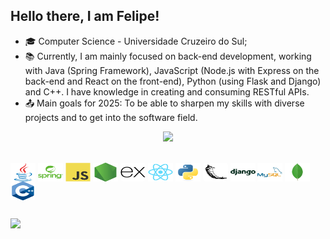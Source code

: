 ## Hello there, I am Felipe! 

- 🎓 Computer Science - Universidade Cruzeiro do Sul;
- :books: Currently, I am mainly focused on back-end development, working with Java (Spring Framework), JavaScript (Node.js with Express on the back-end and React on the front-end), Python (using Flask and Django) and C++. I have knowledge in creating and consuming RESTful APIs.
- :outbox_tray: Main goals for 2025: To be able to sharpen my skills with diverse projects and to get into the software field.
<div align="center">
  <a href="https://github.com/fegarrucho81">
  <img loading="lazy" height="180em" src="https://github-readme-stats.vercel.app/api/top-langs/?username=fegarrucho81&layout=compact&langs_count=5&theme=dracula"/>
  </a>
  </div>

<div style="display: inline_block"><br>
  <p align="left">
  <img align="center" alt="Java" height="30" width="40" src="https://raw.githubusercontent.com/devicons/devicon/master/icons/java/java-original.svg">
  <img align="center" alt="Spring" height="30" width="40" src="https://raw.githubusercontent.com/devicons/devicon/master/icons/spring/spring-original-wordmark.svg">
  <img align="center" alt="JavaScript" height="30" width="40" src="https://raw.githubusercontent.com/devicons/devicon/master/icons/javascript/javascript-original.svg">
  <img align="center" alt="Node.js" height="30" width="40" src="https://raw.githubusercontent.com/devicons/devicon/master/icons/nodejs/nodejs-original.svg">
  <img align="center" alt="Express" height="30" width="40" style="background-color:white; border-radius:5px" src="https://raw.githubusercontent.com/devicons/devicon/master/icons/express/express-original.svg">
  <img align="center" alt="React" height="30" width="40" src="https://raw.githubusercontent.com/devicons/devicon/master/icons/react/react-original.svg">
  <img align="center" alt="Python" height="30" width="40" src="https://raw.githubusercontent.com/devicons/devicon/master/icons/python/python-original.svg">
  <img align="center" alt="Flask" height="30" width="40" style="background-color:white; border-radius:5px" src="https://raw.githubusercontent.com/devicons/devicon/master/icons/flask/flask-original.svg">
  <img align="center" alt="Django" height="30" width="40" src="https://raw.githubusercontent.com/devicons/devicon/master/icons/django/django-plain-wordmark.svg">
  <img align="center" alt="MySQL" height="30" width="40" src="https://raw.githubusercontent.com/devicons/devicon/master/icons/mysql/mysql-original-wordmark.svg">
  <img align="center" alt="MongoDB" height="30" width="40" src="https://raw.githubusercontent.com/devicons/devicon/master/icons/mongodb/mongodb-original.svg">
  <img align="center" alt="C++" height="30" width="40" style="background-color:white; border-radius:5px" src="https://raw.githubusercontent.com/devicons/devicon/master/icons/cplusplus/cplusplus-original.svg">
</p>
  

##

<div> 
  <a href="https://www.linkedin.com/in/felipe-garrucho/" target="_blank"><img src="https://img.shields.io/badge/-LinkedIn-%230077B5?style=for-the-badge&logo=linkedin&logoColor=white" target="_blank"></a> 
 </div>
  
</div>
